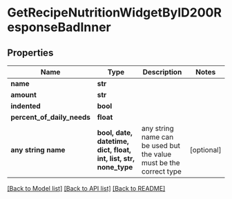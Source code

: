 # GetRecipeNutritionWidgetByID200ResponseBadInner


## Properties
Name | Type | Description | Notes
------------ | ------------- | ------------- | -------------
**name** | **str** |  | 
**amount** | **str** |  | 
**indented** | **bool** |  | 
**percent_of_daily_needs** | **float** |  | 
**any string name** | **bool, date, datetime, dict, float, int, list, str, none_type** | any string name can be used but the value must be the correct type | [optional]

[[Back to Model list]](../README.md#documentation-for-models) [[Back to API list]](../README.md#documentation-for-api-endpoints) [[Back to README]](../README.md)


